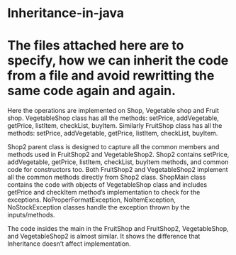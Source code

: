 # Inheritance-in-java
# The files attached here are to specify, how we can inherit the code from a file and avoid rewritting the same code again and again.
Here the operations are implemented on Shop, Vegetable shop and Fruit shop.
VegetableShop class has all the methods: setPrice, addVegetable, getPrice, listItem, checkList, buyItem.
Similarly FruitShop class has all the methods: setPrice, addVegetable, getPrice, listItem, checkList, buyItem.

Shop2 parent class is designed to capture all the common members and methods used in FruitShop2 and VegetableShop2. Shop2 contains setPrice, addVegetable, getPrice, listItem, checkList, buyItem methods, and common code for constructors too. Both FruitShop2 and VegetableShop2 implement all the common methods directly from Shop2 class.
ShopMain class contains the code with objects of VegetableShop class and includes getPrice and checkItem method’s implementation to check for the exceptions.
NoProperFormatException, NoItemException, NoStockException classes handle the exception thrown by the inputs/methods.

The code insides the main in the FruitShop and FruitShop2,  VegetableShop, and  VegetableShop2 is almost similar. It shows the difference that Inheritance doesn’t affect implementation.
